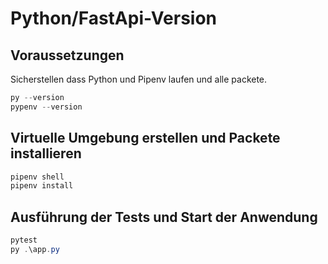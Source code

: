 # Python/FastApi-Version
 
## Voraussetzungen
 
Sicherstellen dass Python und Pipenv laufen und alle packete.

```powershell
py --version
pypenv --version
```

## Virtuelle Umgebung erstellen und Packete installieren

```powershell
pipenv shell
pipenv install
```
 
## Ausführung der Tests und Start der Anwendung 
 
```powershell
pytest
py .\app.py
```
